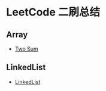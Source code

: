 # LeetCode 二刷总结

## Array
- [Two Sum](https://github.com/hanhu0618/leetcode/blob/master/Two%20Sum.md)

## LinkedList
- [LinkedList](https://github.com/hanhu0618/leetcode/blob/master/LinkedList.md)

